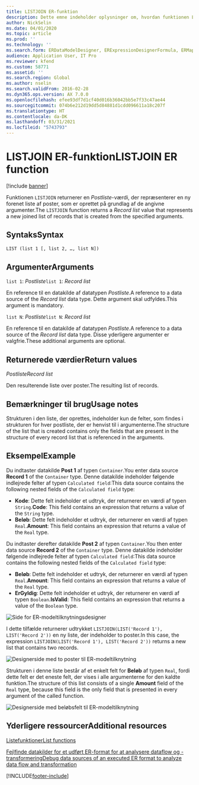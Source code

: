 ```yaml
---
title: LISTJOIN ER-funktion
description: Dette emne indeholder oplysninger om, hvordan funktionen LISTJOIN til elektronisk rapportering (ER) skal anvendes.
author: NickSelin
ms.date: 04/01/2020
ms.topic: article
ms.prod: ''
ms.technology: ''
ms.search.form: ERDataModelDesigner, ERExpressionDesignerFormula, ERMappedFormatDesigner, ERModelMappingDesigner
audience: Application User, IT Pro
ms.reviewer: kfend
ms.custom: 58771
ms.assetid: ''
ms.search.region: Global
ms.author: nselin
ms.search.validFrom: 2016-02-28
ms.dyn365.ops.version: AX 7.0.0
ms.openlocfilehash: efee93df7d1cf40d016b36042bb5e7f33c47ae44
ms.sourcegitcommit: 074b6e212d19dd5d84881d1cdd096611a18c207f
ms.translationtype: HT
ms.contentlocale: da-DK
ms.lasthandoff: 03/31/2021
ms.locfileid: "5743793"
---
```

# <a name="listjoin-er-function"></a><span data-ttu-id="05c17-103">LISTJOIN ER-funktion</span><span class="sxs-lookup"><span data-stu-id="05c17-103">LISTJOIN ER function</span></span>

[!include [banner](../includes/banner.md)]

<span data-ttu-id="05c17-104">Funktionen `LISTJOIN` returnerer en *Postliste*-værdi, der repræsenterer en ny forenet liste af poster, som er oprettet på grundlag af de angivne argumenter.</span><span class="sxs-lookup"><span data-stu-id="05c17-104">The `LISTJOIN` function returns a *Record list* value that represents a new joined list of records that is created from the specified arguments.</span></span>

## <a name="syntax"></a><span data-ttu-id="05c17-105">Syntaks</span><span class="sxs-lookup"><span data-stu-id="05c17-105">Syntax</span></span>

```vb
LIST (list 1 [, list 2, …, list N])
```

## <a name="arguments"></a><span data-ttu-id="05c17-106">Argumenter</span><span class="sxs-lookup"><span data-stu-id="05c17-106">Arguments</span></span>

<span data-ttu-id="05c17-107">`list 1`: *Postliste*</span><span class="sxs-lookup"><span data-stu-id="05c17-107">`list 1`: *Record list*</span></span>

<span data-ttu-id="05c17-108">En reference til en datakilde af datatypen *Postliste*.</span><span class="sxs-lookup"><span data-stu-id="05c17-108">A reference to a data source of the *Record list* data type.</span></span> <span data-ttu-id="05c17-109">Dette argument skal udfyldes.</span><span class="sxs-lookup"><span data-stu-id="05c17-109">This argument is mandatory.</span></span>

<span data-ttu-id="05c17-110">`list N`: *Postliste*</span><span class="sxs-lookup"><span data-stu-id="05c17-110">`list N`: *Record list*</span></span>

<span data-ttu-id="05c17-111">En reference til en datakilde af datatypen *Postliste*.</span><span class="sxs-lookup"><span data-stu-id="05c17-111">A reference to a data source of the *Record list* data type.</span></span> <span data-ttu-id="05c17-112">Disse yderligere argumenter er valgfrie.</span><span class="sxs-lookup"><span data-stu-id="05c17-112">These additional arguments are optional.</span></span>

## <a name="return-values"></a><span data-ttu-id="05c17-113">Returnerede værdier</span><span class="sxs-lookup"><span data-stu-id="05c17-113">Return values</span></span>

<span data-ttu-id="05c17-114">*Postliste*</span><span class="sxs-lookup"><span data-stu-id="05c17-114">*Record list*</span></span>

<span data-ttu-id="05c17-115">Den resulterende liste over poster.</span><span class="sxs-lookup"><span data-stu-id="05c17-115">The resulting list of records.</span></span>

## <a name="usage-notes"></a><span data-ttu-id="05c17-116">Bemærkninger til brug</span><span class="sxs-lookup"><span data-stu-id="05c17-116">Usage notes</span></span>

<span data-ttu-id="05c17-117">Strukturen i den liste, der oprettes, indeholder kun de felter, som findes i strukturen for hver postliste, der er henvist til i argumenterne.</span><span class="sxs-lookup"><span data-stu-id="05c17-117">The structure of the list that is created contains only the fields that are present in the structure of every record list that is referenced in the arguments.</span></span>

## <a name="example"></a><span data-ttu-id="05c17-118">Eksempel</span><span class="sxs-lookup"><span data-stu-id="05c17-118">Example</span></span>

<span data-ttu-id="05c17-119">Du indtaster datakilde **Post 1** af typen `Container`.</span><span class="sxs-lookup"><span data-stu-id="05c17-119">You enter data source **Record 1** of the `Container` type.</span></span> <span data-ttu-id="05c17-120">Denne datakilde indeholder følgende indlejrede felter af typen `Calculated field`:</span><span class="sxs-lookup"><span data-stu-id="05c17-120">This data source contains the following nested fields of the `Calculated field` type:</span></span>

- <span data-ttu-id="05c17-121">**Kode**: Dette felt indeholder et udtryk, der returnerer en værdi af typen `String`.</span><span class="sxs-lookup"><span data-stu-id="05c17-121">**Code**: This field contains an expression that returns a value of the `String` type.</span></span>
- <span data-ttu-id="05c17-122">**Beløb**: Dette felt indeholder et udtryk, der returnerer en værdi af typen `Real`.</span><span class="sxs-lookup"><span data-stu-id="05c17-122">**Amount**: This field contains an expression that returns a value of the `Real` type.</span></span>

<span data-ttu-id="05c17-123">Du indtaster derefter datakilde **Post 2** af typen `Container`.</span><span class="sxs-lookup"><span data-stu-id="05c17-123">You then enter data source **Record 2** of the `Container` type.</span></span> <span data-ttu-id="05c17-124">Denne datakilde indeholder følgende indlejrede felter af typen `Calculated field`:</span><span class="sxs-lookup"><span data-stu-id="05c17-124">This data source contains the following nested fields of the `Calculated field` type:</span></span>

- <span data-ttu-id="05c17-125">**Beløb**: Dette felt indeholder et udtryk, der returnerer en værdi af typen `Real`.</span><span class="sxs-lookup"><span data-stu-id="05c17-125">**Amount**: This field contains an expression that returns a value of the `Real` type.</span></span>
- <span data-ttu-id="05c17-126">**ErGyldig**: Dette felt indeholder et udtryk, der returnerer en værdi af typen `Boolean`.</span><span class="sxs-lookup"><span data-stu-id="05c17-126">**IsValid**: This field contains an expression that returns a value of the `Boolean` type.</span></span>

![Side for ER-modeltilknytningsdesigner](./media/er-functions-list-listjoin-image1.gif)

<span data-ttu-id="05c17-128">I dette tilfælde returnerer udtrykket `LISTJOIN(LIST('Record 1'), LIST('Record 2'))` en ny liste, der indeholder to poster.</span><span class="sxs-lookup"><span data-stu-id="05c17-128">In this case, the expression `LISTJOIN(LIST('Record 1'), LIST('Record 2'))` returns a new list that contains two records.</span></span>

![Designerside med to poster til ER-modeltilknytning](./media/er-functions-list-listjoin-image2.gif)

<span data-ttu-id="05c17-130">Strukturen i denne liste består af et enkelt felt for **Beløb** af typen `Real`, fordi dette felt er det eneste felt, der vises i alle argumenterne for den kaldte funktion.</span><span class="sxs-lookup"><span data-stu-id="05c17-130">The structure of this list consists of a single **Amount** field of the `Real` type, because this field is the only field that is presented in every argument of the called function.</span></span>

![Designerside med beløbsfelt til ER-modeltilknytning](./media/er-functions-list-listjoin-image3.gif)

## <a name="additional-resources"></a><span data-ttu-id="05c17-132">Yderligere ressourcer</span><span class="sxs-lookup"><span data-stu-id="05c17-132">Additional resources</span></span>

[<span data-ttu-id="05c17-133">Listefunktioner</span><span class="sxs-lookup"><span data-stu-id="05c17-133">List functions</span></span>](er-functions-category-list.md)

[<span data-ttu-id="05c17-134">Fejlfinde datakilder for et udført ER-format for at analysere dataflow og -transformering</span><span class="sxs-lookup"><span data-stu-id="05c17-134">Debug data sources of an executed ER format to analyze data flow and transformation</span></span>](er-debug-data-sources.md)


[!INCLUDE[footer-include](../../../includes/footer-banner.md)]